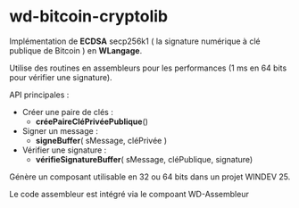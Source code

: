 # wd-bitcoin-cryptolib
Implémentation de **ECDSA** secp256k1 ( la signature numérique à clé publique de Bitcoin ) en **WLangage**.

Utilise des routines en assembleurs pour les performances (1 ms en 64 bits pour vérifier une signature).

API principales :
* Créer une paire de clés :
  * **créePaireCléPrivéePublique**()
* Signer un message :
  * **signeBuffer**( sMessage, cléPrivée )
* Vérifier une signature :
  * **vérifieSignatureBuffer**( sMessage, cléPublique, signature)

 
 Génère un composant utilisable en 32 ou 64 bits dans un projet WINDEV 25.
 
 Le code assembleur est intégré via le compoant WD-Assembleur
